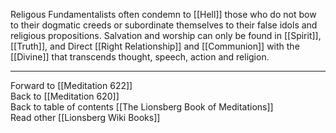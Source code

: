 Religous Fundamentalists often condemn to [[Hell]] those who do not bow to their dogmatic creeds or subordinate themselves to their false idols and religious propositions. Salvation and worship can only be found in [[Spirit]], [[Truth]], and Direct [[Right Relationship]] and [[Communion]] with the [[Divine]] that transcends thought, speech, action and religion. 

___

Forward to [[Meditation 622]]  
Back to [[Meditation 620]]  
Back to table of contents [[The Lionsberg Book of Meditations]]  
Read other [[Lionsberg Wiki Books]] 